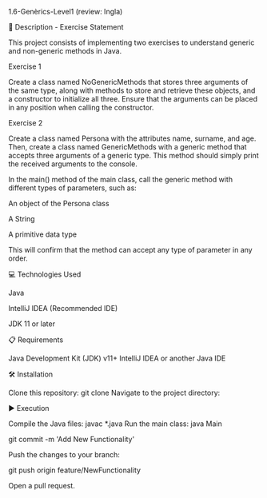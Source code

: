 1.6-Genèrics-Level1   (review: Ingla)

📄 Description - Exercise Statement

This project consists of implementing two exercises to understand generic and non-generic methods in Java.

Exercise 1

Create a class named NoGenericMethods that stores three arguments of the same type, along with methods to 
store and retrieve these objects, and a constructor to initialize all three. Ensure that the arguments 
can be placed in any position when calling the constructor.

Exercise 2

Create a class named Persona with the attributes name, surname, and age. Then, create a class named 
GenericMethods with a generic method that accepts three arguments of a generic type. This method 
should simply print the received arguments to the console.

In the main() method of the main class, call the generic method with different types of parameters, such as:

An object of the Persona class

A String

A primitive data type

This will confirm that the method can accept any type of parameter in any order.

💻 Technologies Used

Java

IntelliJ IDEA (Recommended IDE)

JDK 11 or later

📋 Requirements

Java Development Kit (JDK) v11+
IntelliJ IDEA or another Java IDE

🛠️ Installation

Clone this repository:
git clone <repository-url>
Navigate to the project directory:

▶️ Execution

Compile the Java files:
javac *.java
Run the main class:
java Main



git commit -m 'Add New Functionality'

Push the changes to your branch:

git push origin feature/NewFunctionality

Open a pull request.
